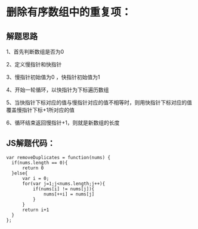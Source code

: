 
# 删除有序数组中的重复项：

## 解题思路
1、首先判断数组是否为0

2、定义慢指针和快指针

3、慢指针初始值为0 ，快指针初始值为1

4、开始一轮循环，以快指针为下标遍历数组

5、当快指针下标对应的值与慢指针对应的值不相等时，则用快指针下标对应的值覆盖慢指针下标+1所对应的值

6、循环结束返回慢指针+1，则就是新数组的长度

## JS解题代码：
```
var removeDuplicates = function(nums) {
  if(nums.length == 0){
      return 0
  }else{
      var i = 0;
      for(var j=1;j<nums.length;j++){
          if(nums[i] != nums[j]){
              nums[++i] = nums[j]
          }
      }
      return i+1
  }
};

```